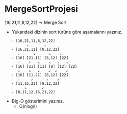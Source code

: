 # MergeSortProjesi

[16,21,11,8,12,22] -> Merge Sort

 - Yukarıdaki dizinin sort türüne göre aşamalarını yazınız.
 ```
    - [16,21,11,8,12,22]
           ↙       ↘
    - [16,21,11] [8,12,22]
       ↓      ↘      ↘    ↘
    - [16] [21,11] [8,12] [22]
       ↓    ↓   ↘    ↘   ↘   ↘
    - [16] [21] [11] [8] [12] [22]
       ↓    ↓   ↙    ↙  ↙    ↙
    - [16] [11,21] [8,12] [22]
       ↓     ↙      ↙    ↙
    - [11,16,21] [8,12,22]
          ↘       ↙
    - [8,11,12,16,21,22]
```   
- Big-O gösterimini yazınız.
    - O(nlogn)
